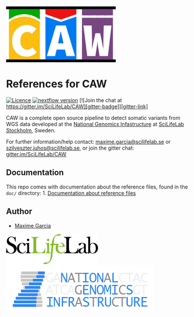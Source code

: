 [![](doc/images/CAW-logo.png "CAW")](https://github.com/SciLifeLab/CAW)

# References for CAW

[![Licence][licence-badge]][licence-link] [![nextflow version][nextflow-badge]][nextflow-link] [![Join the chat at https://gitter.im/SciLifeLab/CAW][gitter-badge]][gitter-link]

CAW is a complete open source pipeline to detect somatic variants from WGS data developed at the [National Genomics Infastructure][ngi-link] at [SciLifeLab Stockholm][scilifelab-stockholm-link], Sweden.

For further information/help contact: maxime.garcia@scilifelab.se or szilveszter.juhos@scilifelab.se, or join the gitter chat: [gitter.im/SciLifeLab/CAW][gitter-link]

## Documentation

This repo comes with documentation about the reference files, found in the `doc/` directory:
1\. [Documentation about reference files](docs/REFERENCES.md)

## Author
- [Maxime Garcia](https://github.com/MaxUlysse)

[![](doc/images/SciLifeLab_logo.png "SciLifeLab")](http://www.scilifelab.se/) [![](doc/images/NGI-final-small.png "NGI")](https://ngisweden.scilifelab.se/)


[gitter-badge]: https://badges.gitter.im/SciLifeLab/CAW.svg
[gitter-link]: https://gitter.im/SciLifeLab/CAW
[licence-badge]: https://img.shields.io/github/license/MaxUlysse/CAW-References.svg
[licence-link]: https://github.com/MaxUlysse/CAW-References/blob/master/LICENSE
[nextflow-badge]: https://img.shields.io/badge/nextflow-%E2%89%A50.22.2-brightgreen.svg
[nextflow-link]: https://www.nextflow.io/
[ngi-link]: https://ngisweden.scilifelab.se/
[scilifelab-stockholm-link]: https://www.scilifelab.se/platforms/ngi/
